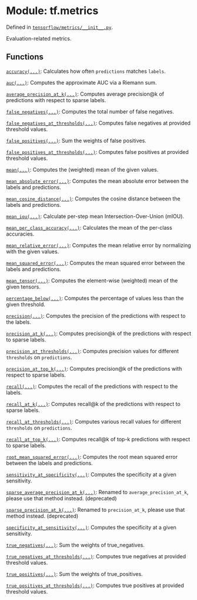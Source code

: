 <div itemscope itemtype="http://developers.google.com/ReferenceObject">
<meta itemprop="name" content="tf.metrics" />
</div>

# Module: tf.metrics



Defined in [`tensorflow/metrics/__init__.py`](https://www.tensorflow.org/code/tensorflow/metrics/__init__.py).

Evaluation-related metrics.

## Functions

[`accuracy(...)`](../tf/metrics/accuracy.md): Calculates how often `predictions` matches `labels`.

[`auc(...)`](../tf/metrics/auc.md): Computes the approximate AUC via a Riemann sum.

[`average_precision_at_k(...)`](../tf/metrics/average_precision_at_k.md): Computes average precision@k of predictions with respect to sparse labels.

[`false_negatives(...)`](../tf/metrics/false_negatives.md): Computes the total number of false negatives.

[`false_negatives_at_thresholds(...)`](../tf/metrics/false_negatives_at_thresholds.md): Computes false negatives at provided threshold values.

[`false_positives(...)`](../tf/metrics/false_positives.md): Sum the weights of false positives.

[`false_positives_at_thresholds(...)`](../tf/metrics/false_positives_at_thresholds.md): Computes false positives at provided threshold values.

[`mean(...)`](../tf/metrics/mean.md): Computes the (weighted) mean of the given values.

[`mean_absolute_error(...)`](../tf/metrics/mean_absolute_error.md): Computes the mean absolute error between the labels and predictions.

[`mean_cosine_distance(...)`](../tf/metrics/mean_cosine_distance.md): Computes the cosine distance between the labels and predictions.

[`mean_iou(...)`](../tf/metrics/mean_iou.md): Calculate per-step mean Intersection-Over-Union (mIOU).

[`mean_per_class_accuracy(...)`](../tf/metrics/mean_per_class_accuracy.md): Calculates the mean of the per-class accuracies.

[`mean_relative_error(...)`](../tf/metrics/mean_relative_error.md): Computes the mean relative error by normalizing with the given values.

[`mean_squared_error(...)`](../tf/metrics/mean_squared_error.md): Computes the mean squared error between the labels and predictions.

[`mean_tensor(...)`](../tf/metrics/mean_tensor.md): Computes the element-wise (weighted) mean of the given tensors.

[`percentage_below(...)`](../tf/metrics/percentage_below.md): Computes the percentage of values less than the given threshold.

[`precision(...)`](../tf/metrics/precision.md): Computes the precision of the predictions with respect to the labels.

[`precision_at_k(...)`](../tf/metrics/precision_at_k.md): Computes precision@k of the predictions with respect to sparse labels.

[`precision_at_thresholds(...)`](../tf/metrics/precision_at_thresholds.md): Computes precision values for different `thresholds` on `predictions`.

[`precision_at_top_k(...)`](../tf/metrics/precision_at_top_k.md): Computes precision@k of the predictions with respect to sparse labels.

[`recall(...)`](../tf/metrics/recall.md): Computes the recall of the predictions with respect to the labels.

[`recall_at_k(...)`](../tf/metrics/recall_at_k.md): Computes recall@k of the predictions with respect to sparse labels.

[`recall_at_thresholds(...)`](../tf/metrics/recall_at_thresholds.md): Computes various recall values for different `thresholds` on `predictions`.

[`recall_at_top_k(...)`](../tf/metrics/recall_at_top_k.md): Computes recall@k of top-k predictions with respect to sparse labels.

[`root_mean_squared_error(...)`](../tf/metrics/root_mean_squared_error.md): Computes the root mean squared error between the labels and predictions.

[`sensitivity_at_specificity(...)`](../tf/metrics/sensitivity_at_specificity.md): Computes the specificity at a given sensitivity.

[`sparse_average_precision_at_k(...)`](../tf/metrics/sparse_average_precision_at_k.md): Renamed to `average_precision_at_k`, please use that method instead. (deprecated)

[`sparse_precision_at_k(...)`](../tf/metrics/sparse_precision_at_k.md): Renamed to `precision_at_k`, please use that method instead. (deprecated)

[`specificity_at_sensitivity(...)`](../tf/metrics/specificity_at_sensitivity.md): Computes the specificity at a given sensitivity.

[`true_negatives(...)`](../tf/metrics/true_negatives.md): Sum the weights of true_negatives.

[`true_negatives_at_thresholds(...)`](../tf/metrics/true_negatives_at_thresholds.md): Computes true negatives at provided threshold values.

[`true_positives(...)`](../tf/metrics/true_positives.md): Sum the weights of true_positives.

[`true_positives_at_thresholds(...)`](../tf/metrics/true_positives_at_thresholds.md): Computes true positives at provided threshold values.

